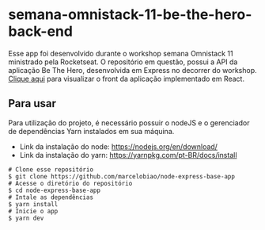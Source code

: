 # semana-omnistack-11-be-the-hero-back-end

Esse app foi desenvolvido durante o workshop semana Omnistack 11 ministrado pela Rocketseat. O repositório em questão, possui a API da aplicação Be The Hero, desenvolvida em Express no decorrer do workshop. [Clique aqui](https://github.com/marcelobiao/semana-omnistack-11-be-the-hero-front-end) para visualizar o front da aplicação implementado em React.

## Para usar

Para utilização do projeto, é necessário possuir o nodeJS e o gerenciador de dependências Yarn instalados em sua máquina.

- Link da instalação do node: https://nodejs.org/en/download/
- Link da instalação do yarn: https://yarnpkg.com/pt-BR/docs/install

```
# Clone esse repositório
$ git clone https://github.com/marcelobiao/node-express-base-app
# Acesse o diretório do repositório
$ cd node-express-base-app
# Intale as dependências
$ yarn install
# Inicie o app
$ yarn dev
```